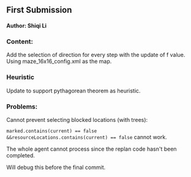## First Submission

#### Author: Shiqi Li

### Content:

Add the selection of direction for every step with the update of f value. Using maze_16x16_config.xml as the map.

### Heuristic

Update to support pythagorean theorem as heuristic.


### Problems:

Cannot prevent selecting blocked locations (with trees):

` marked.contains(current) == false &&resourceLocations.contains(current) == false `  cannot work.

The whole agent cannot process since the replan code hasn't been completed.

Will debug this before the final commit.
